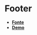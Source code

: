 # Footer
- **[Fonte](https://www.youtube.com/watch?v=zdA3qZNH1vc)**
- **[Demo](https://repositorio-de-estudo-youtube.netlify.app/footer/)**